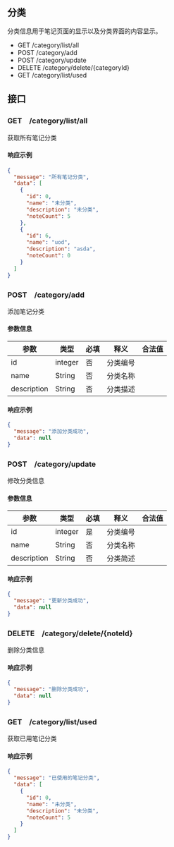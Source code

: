 ## 分类

分类信息用于笔记页面的显示以及分类界面的内容显示。

- GET /category/list/all
- POST /category/add
- POST /category/update
- DELETE /category/delete/{categoryId}
- GET /category/list/used

## 接口

### GET　/category/list/all

获取所有笔记分类


#### 响应示例

```json
{
  "message": "所有笔记分类",
  "data": [
    {
      "id": 0,
      "name": "未分类",
      "description": "未分类",
      "noteCount": 5
    },
    {
      "id": 6,
      "name": "uod",
      "description": "asda",
      "noteCount": 0
    }
  ]
}
```

### POST　/category/add

添加笔记分类

#### 参数信息

| 参数          | 类型      | 必填  | 释义   | 合法值                 |
|-------------|---------|-----|------|---------------------|
| id          | integer | 否   | 分类编号 |                     |
| name        | String  | 否   | 分类名称 |                     |
| description | String  | 否   | 分类描述 |                     |


#### 响应示例

```json
{
  "message": "添加分类成功",
  "data": null
}
```

### POST　/category/update

修改分类信息

#### 参数信息

| 参数          | 类型      | 必填  | 释义   | 合法值 |
|-------------|---------|-----|------|-----|
| id          | integer | 是   | 分类编号 |     |
| name        | String  | 否   | 分类名称 |     |
| description | String  | 否   | 分类简述 |     |


#### 响应示例

```json
{
  "message": "更新分类成功",
  "data": null
}
```

### DELETE　/category/delete/{noteId}

删除分类信息


#### 响应示例

```json
{
  "message": "删除分类成功",
  "data": null
}
```

### GET　/category/list/used

获取已用笔记分类


#### 响应示例

```json
{
  "message": "已使用的笔记分类",
  "data": [
    {
      "id": 0,
      "name": "未分类",
      "description": "未分类",
      "noteCount": 5
    }
  ]
}
```
